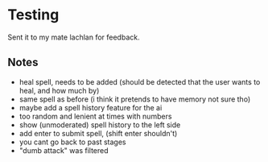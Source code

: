 # Testing
Sent it to my mate lachlan for feedback.

## Notes
- heal spell, needs to be added (should be detected that the user wants to heal, and how much by)
- same spell as before (i think it pretends to have memory not sure tho)
- maybe add a spell history feature for the ai
- too random and lenient at times with numbers
- show (unmoderated) spell history to the left side
- add enter to submit spell, (shift enter shouldn't)
- you cant go back to past stages
- "dumb attack" was filtered